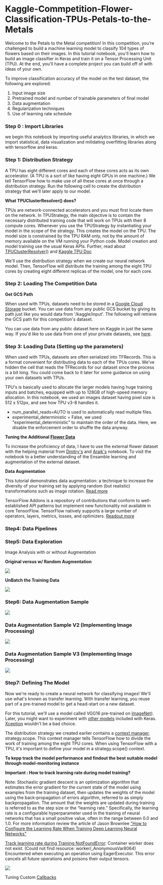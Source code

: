 # Kaggle-Commpetition-Flower-Classification-TPUs-Petals-to-the-Metals
Welcome to the Petals to the Metal competition! In this competition, you’re challenged to build a machine learning model to classify 104 types of flowers based on their images. In this tutorial notebook, you'll learn how to build an image classifier in Keras and train it on a Tensor Processing Unit (TPU). At the end, you'll have a complete project you can build off of with ideas of your own.

To improve classification accuracy of the model on the test dataset, the following are explored:

1. Input image size
2. Pretrained model and number of trainable parameters of final model
3. Data augmentation
4. Regularization techniques
5. Use of learning rate schedule

### Step 0 : Import Libraries

we begin this notebook by importing useful analytics libraries, in which we import statistical, data visualization and milidating overfitting libraries along with tensorflow and keras.

### Step 1: Distribution Strategy

A TPU has eight different cores and each of these cores acts as its own accelerator. (A TPU is a sort of like having eight GPUs in one machine.) We tell TensorFlow how to make use of all these cores at once through a distribution strategy. Run the following cell to create the distribution strategy that we'll later apply to our model.

<b> What TPUClusterResolver() does? </b>

TPUs are network-connected accelerators and you must first locate them on the network. In TPUStrategy, the main objective is to contain the necessary distributed training code that will work on TPUs with their 8 compute cores. Whenever you use the TPUStrategy by instantiating your model in the scope of the strategy. This creates the model on the TPU. The model size is constrained by the TPU RAM only, not by the amount of memory available on the VM running your Python code. Model creation and model training use the usual Keras APIs. Further, read about [TPUClusterResolver()](https://www.tensorflow.org/api_docs/python/tf/distribute/cluster_resolver/ClusterResolver) and [Kaggle TPU Doc](https://www.kaggle.com/docs/tpu)

We'll use the distribution strategy when we create our neural network model. Then, TensorFlow will distribute the training among the eight TPU cores by creating eight different replicas of the model, one for each core.

### Step 2: Loading The Competition Data

<b> Get GCS Path </b>

When used with TPUs, datasets need to be stored in a [Google Cloud Storage](https://cloud.google.com/storage/) bucket. You can use data from any public GCS bucket by giving its path just like you would data from '/kaggle/input'. The following will retrieve the GCS path for this competition's dataset.

You can use data from any public dataset here on Kaggle in just the same way. If you'd like to use data from one of your private datasets, see [here](https://www.kaggle.com/docs/tpu#tpu3pt5).

### Step 3: Loading Data (Setting up the parameters)

When used with TPUs, datasets are often serialized into TFRecords. This is a format convenient for distributing data to each of the TPUs cores. We've hidden the cell that reads the TFRecords for our dataset since the process is a bit long. You could come back to it later for some guidance on using your own datasets with TPUs.

TPU's is basically used to allocate the larger models having huge training inputs and batches, equipped with up to 128GB of high-speed memory allocation. In this notebook, we used an images dataset having pixel size is 512 x 512px, and see how TPU v3-8 handles it.

* num_parallel_reads=AUTO is used to automatically read multiple files.
* experimental_deterministic = False, we used "experimental_deterministic" to maintain the order of the data. Here, we disable the enforcement order to shuffle the data anyway.

<b> Tuning the Additional [Flower Data](https://www.kaggle.com/kirillblinov/tf-flower-photo-tfrec) </b>

To increase the proficiency of data, I have to use the external flower dataset with the helping material from [Dmitry's](https://www.kaggle.com/dmitrynokhrin/densenet201-aug-additional-data) and [Araik's](https://www.kaggle.com/atamazian/fc-ensemble-external-data-effnet-densenet) notebook. To visit the notebook to a better understanding of the Ensamble learning and augmentation of the external dataset.

<b> Data Augmentation </b>

This tutorial demonstrates data augmentation: a technique to increase the diversity of your training set by applying random (but realistic) transformations such as image rotation. [Read more](https://www.tensorflow.org/tutorials/images/data_augmentation)

TensorFlow Addons is a repository of contributions that conform to well-established API patterns but implement new functionality not available in core TensorFlow. TensorFlow natively supports a large number of operators, layers, metrics, losses, and optimizers. [Readout more](https://github.com/tensorflow/addons)

### Step4: Data Pipelines
### Step5: Data Exploration

Image Analysis with or without Augmentation

<b> Original versus w/ Random Augmentation </b>

![](/Images/1.png)

<b> UnBatch the Training Data </b>

![](/Images/2.png)

### Step6: Data Augmentation Sample

![](/Images/3.png)

### Data Augmentation Sample V2 (Implementing Image Processing)

![](/Images/4.png)

### Data Augmentation Sample V3 (Implementing Image Processing)

![](/Images/5.png)

### Step7: Defining The Model

Now we're ready to create a neural network for classifying images! We'll use what's known as transfer learning. With transfer learning, you reuse part of a pre-trained model to get a head-start on a new dataset.

For this tutorial, we'll use a model called VGG16 pre-trained on [ImageNet](https://image-net.org/)). Later, you might want to experiment with [other models](https://www.tensorflow.org/api_docs/python/tf/keras/applications) included with Keras. [Xception](https://www.tensorflow.org/api_docs/python/tf/keras/applications/xception/Xception) wouldn't be a bad choice.

The distribution strategy we created earlier contains a [context manager](https://docs.python.org/3/reference/compound_stmts.html#with), strategy.scope. This context manager tells TensorFlow how to divide the work of training among the eight TPU cores. When using TensorFlow with a TPU, it's important to define your model in a strategy.scope() context.

<b> To kepp track the model performance and findout the best suitable model through model-monitoring instance </b>

<b> Important : How to track learning rate during model training? </b>

Note: Stochastic gradient descent is an optimization algorithm that estimates the error gradient for the current state of the model using examples from the training dataset, then updates the weights of the model using the back-propagation of errors algorithm, referred to as simply backpropagation. The amount that the weights are updated during training is referred to as the step size or the “learning rate.” Specifically, the learning rate is a configurable hyperparameter used in the training of neural networks that has a small positive value, often in the range between 0.0 and 1.0. For more information review the article of Jason Brownlee ["How to Configure the Learning Rate When Training Deep Learning Neural Networks"](https://machinelearningmastery.com/learning-rate-for-deep-learning-neural-networks/)

[Track learning rate during Training NotFoundError](https://stackoverflow.com/questions/49127214/keras-how-to-output-learning-rate-onto-tensorboard): Container worker does not exist. (Could not find resource: worker/_AnonymousVar8064) Encountered when executing an operation using EagerExecutor. This error cancels all future operations and poisons their output tensors.

![](https://stackoverflow.com/questions/49127214/keras-how-to-output-learning-rate-onto-tensorboard)

Tuning Custom [Callbacks](https://www.tensorflow.org/guide/keras/custom_callback)

